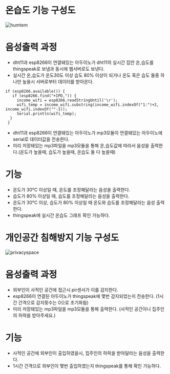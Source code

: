 # 온습도 기능 구성도 
![humtem](https://user-images.githubusercontent.com/54908993/66253759-e2ac2d00-e7a7-11e9-95ea-41a481a8f1f2.png)

# 음성출력 과정
- dht11과 esp8266이 연결돼있는 아두이노가 dht11의 실시간 집안 온,습도를 thingspeak로 보냄과 동시에 웹서버로도 보낸다.
- 실시간 온,습도가 온도30도 이상 습도 80% 이상이 되거나 온도 혹은 습도 둘중 하나만 높을시 서버로부터 데이터를 받아온다.
 ```
 if (esp8266.available()) { 
    if (esp8266.find("+IPD,")) {
      income_wifi = esp8266.readStringUntil('\r');
      wifi_temp = income_wifi.substring(income_wifi.indexOf("1:")+2, income_wifi.indexOf(""-1));
      Serial.println(wifi_temp);
   } 
  }
  ```
- dht11과 esp8266이 연결돼있는 아두이노가 mp3모듈이 연결돼있는 아두이노에 serial로 데이터값을 전송한다.
- 미리 저장돼있는 mp3파일을 mp3모듈을 통해 온,습도값에 따라서 음성을 출력한다.(온도가 높을때, 습도가 높을때, 온습도 둘 다 높을때)

# 기능
- 온도가 30°C 이상일 때, 온도를 조정해달라는 음성을 출력한다.
- 습도가 80% 이상일 때, 습도를 조정해달라는 음성을 출력한다.
- 온도가 30°C 이상, 습도가 80% 이상일 때 온도와 습도를 조정해달라는 음성 출력한다.
- thingspeak에 실시간 온습도 그래프 확인 가능하다.

# 개인공간 침해방지 기능 구성도
![privacyspace](https://user-images.githubusercontent.com/54908993/66254125-1473c280-e7ad-11e9-9360-add532a07c1b.png)

# 음성출력 과정
- 외부인이 사적인 공간에 접근시 pir센서가 이를 감지한다.
- esp8266이 연결된 아두이노가 thingspeak에 몇번 감지되었는지 전송한다. (1시간 간격으로 감지횟수는 0으로 초기화됨)
- 미리 저장돼있는 mp3파일을 mp3모듈을 통해 출력한다. (사적인 공간이니 집주인의 허락을 받아주세요.)

# 기능
- 사적인 공간에 외부인이 출입하였을시, 집주인의 허락을 받아달라는 음성을 출력한다.
- 1시간 간격으로 외부인이 몇번 출입하였는지 thingspeak를 통해 확인 가능하다.
